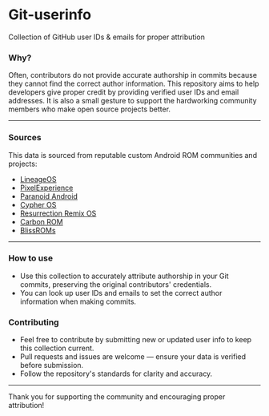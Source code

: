 # Git-userinfo  
Collection of GitHub user IDs & emails for proper attribution

### Why?  
Often, contributors do not provide accurate authorship in commits because they cannot find the correct author information. This repository aims to help developers give proper credit by providing verified user IDs and email addresses. It is also a small gesture to support the hardworking community members who make open source projects better.

---

### Sources  
This data is sourced from reputable custom Android ROM communities and projects:  
- [LineageOS](https://github.com/LineageOS)  
- [PixelExperience](https://github.com/PixelExperience)  
- [Paranoid Android](https://github.com/AOSPA)  
- [Cypher OS](https://github.com/CypherOS)  
- [Resurrection Remix OS](https://github.com/ResurrectionRemix)  
- [Carbon ROM](https://github.com/CarbonROM)  
- [BlissROMs](https://github.com/BlissRoms)  

---

### How to use  
- Use this collection to accurately attribute authorship in your Git commits, preserving the original contributors' credentials.  
- You can look up user IDs and emails to set the correct author information when making commits.

### Contributing  
- Feel free to contribute by submitting new or updated user info to keep this collection current.  
- Pull requests and issues are welcome — ensure your data is verified before submission.  
- Follow the repository's standards for clarity and accuracy.

---

Thank you for supporting the community and encouraging proper attribution!
